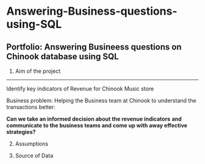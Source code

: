 # Answering-Business-questions-using-SQL

## Portfolio: Answering Busineess questions on Chinook database using SQL


1. Aim of the project
***
Identify key indicators of Revenue for Chinook Music store

Business problem:
Helping the Business team at Chinook to understand the transactions better:

**Can we take an informed decision about the revenue indicators** 
     **and communicate to the business teams and come up with away effective strategies?**

    
2. Assumptions


3. Source of Data

